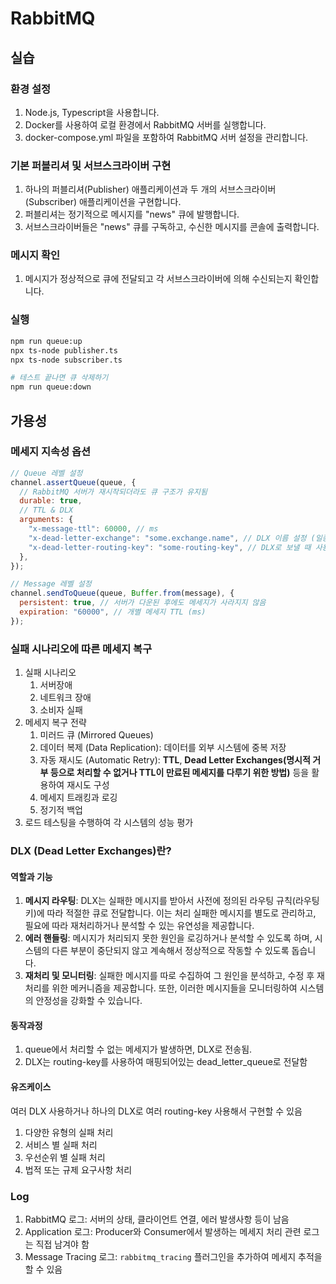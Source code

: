 # RabbitMQ

## 실습

### 환경 설정

1. Node.js, Typescript을 사용합니다.
2. Docker를 사용하여 로컬 환경에서 RabbitMQ 서버를 실행합니다.
3. docker-compose.yml 파일을 포함하여 RabbitMQ 서버 설정을 관리합니다.

### 기본 퍼블리셔 및 서브스크라이버 구현

1. 하나의 퍼블리셔(Publisher) 애플리케이션과 두 개의 서브스크라이버(Subscriber) 애플리케이션을 구현합니다.
2. 퍼블리셔는 정기적으로 메시지를 "news" 큐에 발행합니다.
3. 서브스크라이버들은 "news" 큐를 구독하고, 수신한 메시지를 콘솔에 출력합니다.

### 메시지 확인

1. 메시지가 정상적으로 큐에 전달되고 각 서브스크라이버에 의해 수신되는지 확인합니다.

### 실행

```sh
npm run queue:up
npx ts-node publisher.ts
npx ts-node subscriber.ts

# 테스트 끝나면 큐 삭제하기
npm run queue:down
```

## 가용성

### 메세지 지속성 옵션

```js
// Queue 레벨 설정
channel.assertQueue(queue, {
  // RabbitMQ 서버가 재시작되더라도 큐 구조가 유지됨
  durable: true,
  // TTL & DLX
  arguments: {
    "x-message-ttl": 60000, // ms
    "x-dead-letter-exchange": "some.exchange.name", // DLX 이름 설정 (일종의 메세지 게이트웨이)
    "x-dead-letter-routing-key": "some-routing-key", // DLX로 보낼 때 사용할 라우팅 키
  },
});

// Message 레벨 설정
channel.sendToQueue(queue, Buffer.from(message), {
  persistent: true, // 서버가 다운된 후에도 메세지가 사라지지 않음
  expiration: "60000", // 개별 메세지 TTL (ms)
});
```

### 실패 시나리오에 따른 메세지 복구

1.  실패 시나리오
    1. 서버장애
    2. 네트워크 장애
    3. 소비자 실패
2.  메세지 복구 전략
    1. 미러드 큐 (Mirrored Queues)
    2. 데이터 복제 (Data Replication): 데이터를 외부 시스템에 중복 저장
    3. 자동 재시도 (Automatic Retry): **TTL**, **Dead Letter Exchanges(명시적 거부 등으로 처리할 수 없거나 TTL이 만료된 메세지를 다루기 위한 방법)** 등을 활용하여 재시도 구성
    4. 메세지 트래킹과 로깅
    5. 정기적 백업
3.  로드 테스팅을 수행하여 각 시스템의 성능 평가

### DLX (Dead Letter Exchanges)란?

#### 역할과 기능

1. **메시지 라우팅**: DLX는 실패한 메시지를 받아서 사전에 정의된 라우팅 규칙(라우팅 키)에 따라 적절한 큐로 전달합니다. 이는 처리 실패한 메시지를 별도로 관리하고, 필요에 따라 재처리하거나 분석할 수 있는 유연성을 제공합니다.
2. **에러 핸들링**: 메시지가 처리되지 못한 원인을 로깅하거나 분석할 수 있도록 하며, 시스템의 다른 부분이 중단되지 않고 계속해서 정상적으로 작동할 수 있도록 돕습니다.
3. **재처리 및 모니터링**: 실패한 메시지를 따로 수집하여 그 원인을 분석하고, 수정 후 재처리를 위한 메커니즘을 제공합니다. 또한, 이러한 메시지들을 모니터링하여 시스템의 안정성을 강화할 수 있습니다.

#### 동작과정

1. queue에서 처리할 수 없는 메세지가 발생하면, DLX로 전송됨.
2. DLX는 routing-key를 사용하여 매핑되어있는 dead_letter_queue로 전달함

#### 유즈케이스

여러 DLX 사용하거나 하나의 DLX로 여러 routing-key 사용해서 구현할 수 있음

1. 다양한 유형의 실패 처리
2. 서비스 별 실패 처리
3. 우선순위 별 실패 처리
4. 법적 또는 규제 요구사항 처리

### Log

1. RabbitMQ 로그: 서버의 상태, 클라이언트 연결, 에러 발생사항 등이 남음
2. Application 로그: Producer와 Consumer에서 발생하는 메세지 처리 관련 로그는 직접 남겨야 함
3. Message Tracing 로그: `rabbitmq_tracing` 플러그인을 추가하여 메세지 추적을 할 수 있음
